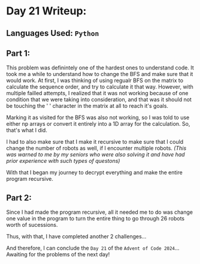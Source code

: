 # Day 21 Writeup:
## Languages Used: `Python`
## Part 1:
This problem was definintely one of the hardest ones to understand code. It  took me a while to understand how to change the BFS and make sure that it would work. At first, I was thinking of using regualr BFS on the matrix to calculate the sequence order, and try to calculate it that way. However, with multiple failled attempts, I realized that it was not working because of one condition that we were taking into consideration, and that was it should not be touching the ' ' character in the matrix at all to reach it's goals.

Marking it as visited for the BFS was also not working, so I was told to use either np arrays or convert it entirely into a 1D array for the calculation. 
So, that's what I did.

I had to also make sure that I make it recursive to make sure that I could change the number of robots as well, if I encounter multiple robots. <i>(This was warned to me by my seniors who were also solving it and have had prior experience with such types of questons)</i>

With that I began my journey to decrypt everything and make the entire program recursive.

## Part 2:
Since I had made the program recursive, all it needed me to do was change one value in the program to turn the entire thing to go through 26 robots worth of sucessions. 

Thus, with that, I have completed another 2 challenges...

And therefore, I can conclude the `Day 21` of the `Advent of Code 2024`...<br>
Awaiting for the problems of the next day!